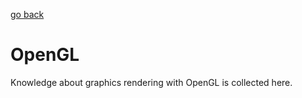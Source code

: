 [go back](../README.md)

# OpenGL

Knowledge about graphics rendering with OpenGL is collected here.




